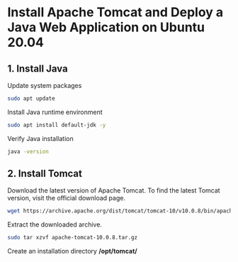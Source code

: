 # Install Apache Tomcat and Deploy a Java Web Application on Ubuntu 20.04
## 1. Install Java
Update system packages
 ```sh
 sudo apt update
 ```
 Install Java runtime environment
 ```sh
 sudo apt install default-jdk -y
 ```
 Verify Java installation
 ```sh
 java -version
 ```
 ## 2. Install Tomcat
Download the latest version of Apache Tomcat. To find the latest Tomcat version, visit the official download page.
```sh
wget https://archive.apache.org/dist/tomcat/tomcat-10/v10.0.8/bin/apache-tomcat-10.0.8.tar.gz
```
Extract the downloaded archive.
```sh
sudo tar xzvf apache-tomcat-10.0.8.tar.gz
```
Create an installation directory **/opt/tomcat/**
